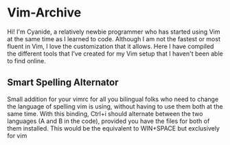 # Vim-Archive

Hi! I'm Cyanide, a relatively newbie programmer who has started using Vim at the same time as I learned to code. 
Although I am not the fastest or most fluent in Vim, I love the customization that it allows. 
Here I have compiled the different tools that I've created for my Vim setup that I haven't been able to find online.


## Smart Spelling Alternator
Small addition for your vimrc for all you bilingual folks who need to change the language of spelling vim is using, without having to use them both at the same time. With this binding, Ctrl+i should alternate between the two languages (A and B in the code), provided you have the files for both of them installed. This would be the equivalent to WIN+SPACE but exclusively for vim

